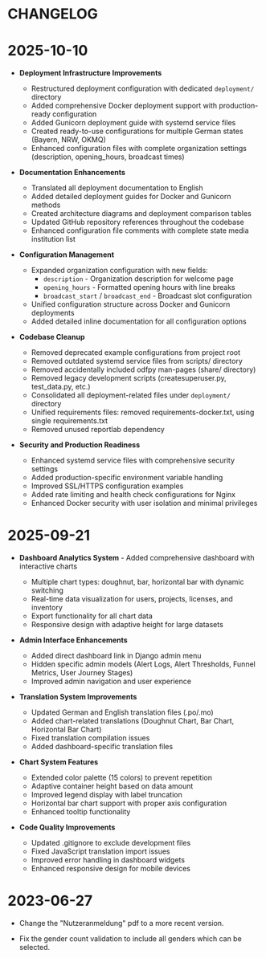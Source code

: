 CHANGELOG
=========

2025-10-10
==========

* **Deployment Infrastructure Improvements**
  * Restructured deployment configuration with dedicated `deployment/` directory
  * Added comprehensive Docker deployment support with production-ready configuration
  * Added Gunicorn deployment guide with systemd service files
  * Created ready-to-use configurations for multiple German states (Bayern, NRW, OKMQ)
  * Enhanced configuration files with complete organization settings (description, opening_hours, broadcast times)

* **Documentation Enhancements**
  * Translated all deployment documentation to English
  * Added detailed deployment guides for Docker and Gunicorn methods
  * Created architecture diagrams and deployment comparison tables
  * Updated GitHub repository references throughout the codebase
  * Enhanced configuration file comments with complete state media institution list

* **Configuration Management**
  * Expanded organization configuration with new fields:
    * `description` - Organization description for welcome page
    * `opening_hours` - Formatted opening hours with line breaks
    * `broadcast_start` / `broadcast_end` - Broadcast slot configuration
  * Unified configuration structure across Docker and Gunicorn deployments
  * Added detailed inline documentation for all configuration options

* **Codebase Cleanup**
  * Removed deprecated example configurations from project root
  * Removed outdated systemd service files from scripts/ directory
  * Removed accidentally included odfpy man-pages (share/ directory)
  * Removed legacy development scripts (createsuperuser.py, test_data.py, etc.)
  * Consolidated all deployment-related files under `deployment/` directory
  * Unified requirements files: removed requirements-docker.txt, using single requirements.txt
  * Removed unused reportlab dependency

* **Security and Production Readiness**
  * Enhanced systemd service files with comprehensive security settings
  * Added production-specific environment variable handling
  * Improved SSL/HTTPS configuration examples
  * Added rate limiting and health check configurations for Nginx
  * Enhanced Docker security with user isolation and minimal privileges

2025-09-21
==========

* **Dashboard Analytics System** - Added comprehensive dashboard with interactive charts
  * Multiple chart types: doughnut, bar, horizontal bar with dynamic switching
  * Real-time data visualization for users, projects, licenses, and inventory
  * Export functionality for all chart data
  * Responsive design with adaptive height for large datasets

* **Admin Interface Enhancements**
  * Added direct dashboard link in Django admin menu
  * Hidden specific admin models (Alert Logs, Alert Thresholds, Funnel Metrics, User Journey Stages)
  * Improved admin navigation and user experience

* **Translation System Improvements**
  * Updated German and English translation files (.po/.mo)
  * Added chart-related translations (Doughnut Chart, Bar Chart, Horizontal Bar Chart)
  * Fixed translation compilation issues
  * Added dashboard-specific translation files

* **Chart System Features**
  * Extended color palette (15 colors) to prevent repetition
  * Adaptive container height based on data amount
  * Improved legend display with label truncation
  * Horizontal bar chart support with proper axis configuration
  * Enhanced tooltip functionality

* **Code Quality Improvements**
  * Updated .gitignore to exclude development files
  * Fixed JavaScript translation import issues
  * Improved error handling in dashboard widgets
  * Enhanced responsive design for mobile devices

2023-06-27
==========

* Change the "Nutzeranmeldung" pdf to a more recent version.

* Fix the gender count validation to include all genders which can be selected.
